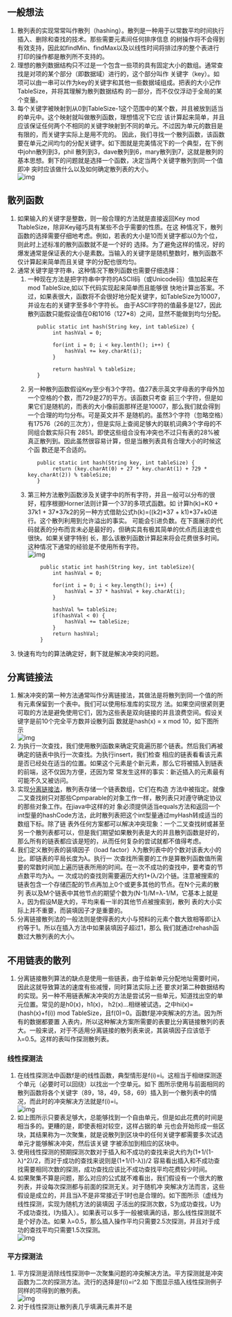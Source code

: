 ## 一般想法
1. 散列表的实现常常叫作散列（hashing）。散列是一种用于以常数平均时间执行插入、删除和查找的技术。那些需要元素间任何排序信息
的树操作将不会得到有效支持，因此如findMin、findMax以及以线性时间将排过序的整个表进行打印的操作都是散列所不支持的。
1. 理想的散列数据结构只不过是一个包含一些项的具有固定大小的数组。通常查找是对项的某个部分（即数据域）进行的，这个部分叫作
关键字（key）。如项可以由一串可以作为key的关键字和其他一些数据域组成。把表的大小记作TableSize，并将其理解为散列数据结构
的一部分，而不仅仅浮动于全局的某个变量。
1. 每个关键字被映射到从0到TableSize-1这个范围中的某个数，并且被放到适当的单元中。这个映射就叫做散列函数，理想情况下它应
该计算起来简单，并且应该保证任何两个不相同的关键字映射到不同的单元。不过因为单元的数目是有限的，而关键字实际上是用不完的。
因此，我们寻找一个散列函数，该函数要在单元之间均匀的分配关键字。如下图就是完美情况下的一个典型，在下例中john散列到3，phil
散列到3，dave散列到6，mary散列到7，这就是散列的基本思想。剩下的问题就是选择一个函数，决定当两个关键字散列到同一个值即冲
突时应该做什么以及如何确定散列表的大小。        
![img](./img/img.png)           
## 散列函数
1. 如果输入的关键字是整数，则一般合理的方法就是直接返回Key mod TtableSize，除非Key碰巧具有某些不合乎需要的性质。在这
种情况下，散列函数的选择需要仔细地考虑。例如，若表的大小是10而关键字都以0为个位，则此时上述标准的散列函数就不是一个好的
选择。为了避免这样的情况，好的爆发通常是保证表的大小是素数。当输入的关键字是随机整数时，散列函数不仅计算起来简单而且关键
字的分配也很均匀。
1. 通常关键字是字符串，这种情况下散列函数也需要仔细选择：
    1. 一种现在方法是把字符串中字符的ASCII码（或Unicode码）值加起来在mod TableSize,如以下代码实现起来简单而且能够很
    快地计算出答案。不过，如果表很大，函数将不会很好地分配关键字，如TableSize为10007，并设左右的关键字至多8个字符长。
    由于ASCII字符的值最多是127，因此散列函数只能假设值在0和1016（127*8）之间，显然不能做到均匀分配。
        ```
           public static int hash(String key, int tableSize) {
                int hashVal = 0;
                
                for(int i = 0; i < key.lenth(); i++) {
                    hashVal += key.charAt(i);
                }
                
                return hashVal % tableSize;
           }   
        ```
    1. 另一种散列函数假设Key至少有3个字符。值27表示英文字母表的字母外加一个空格的个数，而729是27的平方。该函数只考查
    前三个字符，但是如果它们是随机的，而表的大小像前面那样还是10007，那么我们就会得到一个合理的均匀分布。可是英文并不
    是随机的。虽然3个字符（忽略空格）有17576（26的三次方），但是实际上查阅足够大的联机词典3个字母的不同组合数实际只有
    2851。即使这些组合没有冲突也不过只有表的28%被真正散列到。因此虽然很容易计算，但是当散列表具有合理大小的时候这个函
    数还是不合适的。
        ```
           public static int hash(String key, int tableSize) {
                return (key.charAt(0) + 27 * key.charAt(1) + 729 * key.charAt(2)) % tableSize;
           }   
        ```
    1. 第三种方法散列函数涉及关键字中的所有字符，并且一般可以分布的很好，程序根据Horner法则计算一个37的多项式函数。如
    计算h(k)=K0 + 37k1 + 37*37k2的另一种方式借助公式h(k)=((k2)*37 + k1)*37+k0进行。这个散列利用到允许溢出的事实。
    可能会引进负数。在下面展示的代码就表的分布而言未必是最好的，但确实具有极其简单的优点而且速度也很快。如果关键字特别
    长，那么该散列函数计算起来将会花费很多时间。这种情况下通常的经验是不使用所有字符。         
        ![img](./img/img1.jpg)      
        ``` 
            public static int hash(String key, int tableSize){
                int hashVal = 0;
                
                for(int i = 0; i < key.length(); i++) {
                    hashVal = 37 * hashVal + key.charAt(i);
                }
                
                hashVal %= tableSize;
                if(hashVal < 0) {
                    hashVal += tableSize;
                }
                return hashVal;
            }
        ```
1. 快速有均匀的算法确定好，剩下就是解决冲突的问题。
## 分离链接法
1. 解决冲突的第一种方法通常叫作分离链接法，其做法是将散列到同一个值的所有元素保留到一个表中。我们可以使用标准库的实现方
法。如果空间很紧则更可取的方法是避免使用它们，因为这些表是双向链接的并且浪费空间。假设关键字是前10个完全平方数并设散列函
数就是hash(x) = x mod 10，如下图所示         
![img](./img/img2.png)          
1. 为执行一次查找，我们使用散列函数来确定究竟遍历那个链表。然后我们再被确定的链表中执行一次查找。为执行insert，我们检查
相应的链表看看该元素是否已经处在适当的位置。如果这个元素是个新元素，那么它将被插入到链表的前端，这不仅因为方便，还因为常
常发生这样的事实：新近插入的元素最有可能不久又被访问。
1. 实现[分离链接法](../../java/org/lql/hash/SeparateChainingHashTable.java)，散列表存储一个链表数组，它们在构造
方法中被指定。就像二叉查找树只对那些Cpmparable的对象工作一样，散列表只对遵守确定协议的那些对象工作。在jiava中这样的对
象必须提供适当equals方法和返回一个int型量的hashCode方法，此时散列表把这个int型量通过myHash转成适当的数组下标。除了链
表外任何方案都可以解决冲突现象：一个二叉查找树或甚至另一个散列表都可以，但是我们期望如果散列表是大的并且散列函数是好的，
那么所有的链表都应该是短的，从而任何复杂的尝试就都不值得考虑。
1. 我们定义散列表的装填因子（load factor）λ为散列表中的个数对该表大小的比。即链表的平局长度为λ。执行一
次查找所需要的工作是算散列函数值所需要的常数时间加上遍历链表所用的时间。在一次不成功的查找中，要考查的节点数平均为λ。一
次成功的查找则需要遍历大约1+(λ/2)个链。注意被搜索的链表包含一个存储匹配的节点再加上0个或更多其他的节点。在N个元素的散列
表以及M个链表中其他节点的期望个数为(N-1)/M=λ-1/M，它基本上就是λ，因为假设M是大的，平均来看一半的其他节点被搜索到，散列
表的大小实际上并不重要，而装填因子才是重要的。
1. 分离链接散列法的一般法则是使得表的大小与预料的元素个数大致相等即让λ约等于1。所以在插入方法中如果装填因子超过1，那么
我们就通过rehash函数过大散列表的大小。
## 不用链表的散列
1. 分离链接散列算法的缺点是使用一些链表，由于给新单元分配地址需要时间，因此这就导致算法的速度有些减慢，同时算法实际上还
要求对第二种数据结构的实现。另一种不用链表解决冲突的方法是尝试另一些单元，知道找出空的单元位置。常见的是h0(x)，h1(x)，
h2(x)...相继被试选，之中hi(x)=(hash(x)+f(i)) mod TableSize，且f(0)=0。函数f是冲突解决的方法。因为所有的数据都要置
入表内，所以这种解决方案所需要的表要比分离链接散列的表大。一般来说，对于不适用分离链接的散列表来说，其装填因子应该低于
λ=0.5。这样的表叫作探测散列表。
### 线性探测法
1. 在线性探测法中函数f是i的线性函数，典型情形是f(i)=i。这相当于相继探测逐个单元（必要时可以回绕）以找出一个空单元。如下
图所示使用与前面相同的散列函数将各个关键字（89，18，49，58，69）插入到一个散列表中的情况，而此时的冲突解决方法就是f(i)=i。           
![img](./img/img3.jpg)      
1. 如上图所示只要表足够大，总能够找到一个自由单元，但是如此花费的时间是相当多的。更糟的是，即使表相对较空，这样占据的单
元也会开始形成一些区块，其结果称为一次聚集，就是说散列到区块中的任何关键字都需要多次试选单元才能够解决冲突，然后该关键
字被添加到相应的区块中。
1. 使用线性探测的预期探测次数对于插入和不成功的查找来说大约为(1+1/(1-λ)^2)/2，而对于成功的查找来说则是(1+1/(1-λ))/2
容易看出插入和不成功查找需要相同次数的探测，成功查找应该比不成功查找平均花费较少时间。
1. 如果聚集不算是问题，那么对应的公式就不难看出，我们假设有一个很大的散列表，并设每次探测都与前面的探测无关。对于随机冲
突解决方法而言，这些假设是成立的，并且当λ不是非常接近于1时也是合理的。如下图所示（虚线为线性探测，实现为随机方法的装填因
子活出的探测次数，S为成功查找，U为不成功查找，I为插入）。如果表可以多于一般被填满的话，那么线性探测就不是个好办法。如果
λ=0.5，那么插入操作平均只需要2.5次探测，并且对于成功的查找平均只需要1.5次探测。           
![img](./img/img4.jpg)              
### 平方探测法
1. 平方探测是消除线性探测中一次聚集问题的冲突解决方法。平方探测就是冲突函数为二次的探测方法。流行的选择是f(i)=i^2.如
下图显示插入线性探测例子同样的项得到的散列表。         
![img](./img/img5.jpg)          
1. 对于线性探测让散列表几乎填满元素并不是